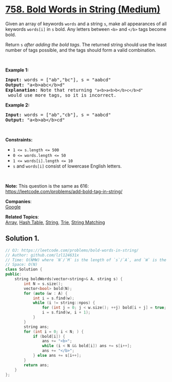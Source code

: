 # [758. Bold Words in String (Medium)](https://leetcode.com/problems/bold-words-in-string/)

<p>Given an array of keywords <code>words</code> and a string <code>s</code>, make all appearances of all keywords <code>words[i]</code> in <code>s</code> bold. Any letters between <code>&lt;b&gt;</code> and <code>&lt;/b&gt;</code> tags become bold.</p>

<p>Return <code>s</code> <em>after adding the bold tags</em>. The returned string should use the least number of tags possible, and the tags should form a valid combination.</p>

<p>&nbsp;</p>
<p><strong>Example 1:</strong></p>

<pre><strong>Input:</strong> words = ["ab","bc"], s = "aabcd"
<strong>Output:</strong> "a&lt;b&gt;abc&lt;/b&gt;d"
<strong>Explanation:</strong> Note that returning <code>"a&lt;b&gt;a&lt;b&gt;b&lt;/b&gt;c&lt;/b&gt;d"</code> would use more tags, so it is incorrect.
</pre>

<p><strong>Example 2:</strong></p>

<pre><strong>Input:</strong> words = ["ab","cb"], s = "aabcd"
<strong>Output:</strong> "a&lt;b&gt;ab&lt;/b&gt;cd"
</pre>

<p>&nbsp;</p>
<p><strong>Constraints:</strong></p>

<ul>
	<li><code>1 &lt;= s.length &lt;= 500</code></li>
	<li><code>0 &lt;= words.length &lt;= 50</code></li>
	<li><code>1 &lt;= words[i].length &lt;= 10</code></li>
	<li><code>s</code> and <code>words[i]</code> consist of lowercase English letters.</li>
</ul>

<p>&nbsp;</p>
<p><strong>Note:</strong> This question is the same as 616: <a href="https://leetcode.com/problems/add-bold-tag-in-string/" target="_blank">https://leetcode.com/problems/add-bold-tag-in-string/</a></p>


**Companies**:  
[Google](https://leetcode.com/company/google)

**Related Topics**:  
[Array](https://leetcode.com/tag/array/), [Hash Table](https://leetcode.com/tag/hash-table/), [String](https://leetcode.com/tag/string/), [Trie](https://leetcode.com/tag/trie/), [String Matching](https://leetcode.com/tag/string-matching/)

## Solution 1.

```cpp
// OJ: https://leetcode.com/problems/bold-words-in-string/
// Author: github.com/lzl124631x
// Time: O(NMW) where `N`/`M` is the length of `s`/`A`, and `W` is the maximum length of strings in `A`
// Space: O(N)
class Solution {
public:
    string boldWords(vector<string>& A, string s) {
        int N = s.size();
        vector<bool> bold(N);
        for (auto &w : A) {
            int i = s.find(w);
            while (i != string::npos) {
                for (int j = 0; j < w.size(); ++j) bold[i + j] = true;
                i = s.find(w, i + 1);
            }
        }
        string ans;
        for (int i = 0; i < N; ) {
            if (bold[i]) {
                ans += "<b>";
                while (i < N && bold[i]) ans += s[i++];
                ans += "</b>";
            } else ans += s[i++];
        }
        return ans;
    }
};
```